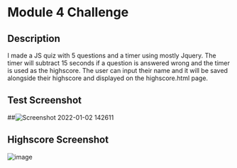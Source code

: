 # Module 4 Challenge
## Description
I made a JS quiz with 5 questions and a timer using mostly Jquery. The timer will subtract 15 seconds if a question is answered wrong and the timer is used as the highscore. The user can input their name and it will be saved alongside their highscore and displayed on the highscore.html page.

## Test Screenshot
##![Screenshot 2022-01-02 142611](https://user-images.githubusercontent.com/92621993/147891054-eaccad8c-1c03-446d-9aae-5ab0c1389f3a.png)


## Highscore Screenshot
![image](https://user-images.githubusercontent.com/92621993/147891074-d4177475-10a3-464a-97eb-c21cd8394144.png)
